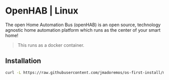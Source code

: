 # OpenHAB | Linux

The open Home Automation Bus (openHAB) is an open source, technology agnostic home automation platform which runs as the center of your smart home!

> This runs as a docker container.

## Installation

```bash
curl -L https://raw.githubusercontent.com/jmadoremos/os-first-install/master/linux/shared/openhab/install.sh | bash
```
